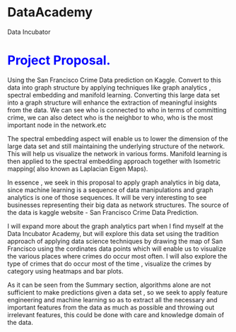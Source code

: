# DataAcademy
Data Incubator

<h1 style="color:blue;"> Project Proposal.</h1>

Using the San Francisco Crime Data prediction on Kaggle. Convert to this data into graph structure by applying techniques like graph analytics , spectral embedding and manifold learning. Converting this large data set into a graph structure will enhance the extraction of meaningful insights from the data. 
We can see who is connected to who in terms of committing crime, we can also detect who is the neighbor to who, who is the most important node in the network.etc

The spectral embedding aspect will enable us to lower the dimension of the large data set and still maintaining the underlying structure of the network. This will help us visualize the network in various forms. Manifold learning is then applied to the spectral embedding approach together with Isometric mapping( also known as Laplacian Eigen Maps).

In essence , we seek in this proposal to apply graph analytics in big data, since machine learning is a sequence of data manipulations and graph analytics is one of those sequences. It will be very interesting to see businesses representing their big data as network structures. The source of the data is kaggle website - San Francisco Crime Data Prediction.

I will expand more about the graph analytics part when I find myself at the Data Incubator Academy, but will explore this data set using the tradition approach of applying data science techniques by drawing the map of San Francisco using the cordinates data points which will enable us to visualize the various places where crimes do occur most often. I will also explore the type of crimes that do occur most of the time , visualize the crimes by category using heatmaps and bar plots.

As it can be seen from the Summary section, algorithms alone are not sufficient to make predictions given a data set , so we seek to apply feature engineering and machine learning so as to extract all the necessary and important features from the data as much as possible and throwing out irrelevant features, this could be done with care and knowledge domain of the data.


